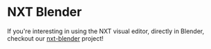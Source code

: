 # NXT Blender
If you're interesting in using the NXT visual editor, directly in Blender, checkout our [nxt-blender](https://github.com/nxt-dev/nxt-blender) project!